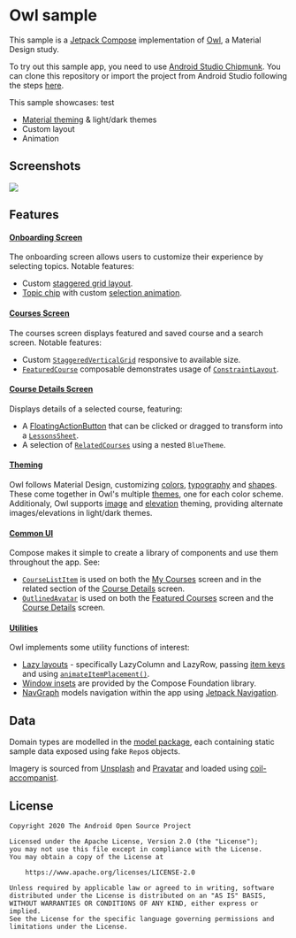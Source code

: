 # Owl sample

This sample is a [Jetpack Compose][compose] implementation of [Owl][owl], a Material Design study.

To try out this sample app, you need to use 
[Android Studio Chipmunk](https://developer.android.com/studio).
You can clone this repository or import the
project from Android Studio following the steps
[here](https://developer.android.com/jetpack/compose/setup#sample).

This sample showcases: test

* [Material theming][materialtheming] & light/dark themes
* Custom layout
* Animation

## Screenshots

<img src="screenshots/owl.gif"/>

## Features

#### [Onboarding Screen](app/src/main/java/com/example/owl/ui/onboarding)
The onboarding screen allows users to customize their experience by selecting topics. Notable features:
* Custom [staggered grid layout](app/src/main/java/com/example/owl/ui/onboarding/Onboarding.kt#L239).
* [Topic chip](app/src/main/java/com/example/owl/ui/onboarding/Onboarding.kt#L171) with custom [selection animation](app/src/main/java/com/example/owl/ui/onboarding/Onboarding.kt#L157).

#### [Courses Screen](app/src/main/java/com/example/owl/ui/courses)
The courses screen displays featured and saved course and a search screen. Notable features:
* Custom [`StaggeredVerticalGrid`](app/src/main/java/com/example/owl/ui/courses/FeaturedCourses.kt#L161) responsive to available size.
* [`FeaturedCourse`](app/src/main/java/com/example/owl/ui/courses/FeaturedCourses.kt#L70) composable demonstrates usage of [`ConstraintLayout`](https://developer.android.com/reference/kotlin/androidx/compose/foundation/layout/package-summary.html#ConstraintLayout(androidx.compose.ui.Modifier,%20kotlin.Function1)).

#### [Course Details Screen](app/src/main/java/com/example/owl/ui/course/CourseDetails.kt)
Displays details of a selected course, featuring:

* A [FloatingActionButton](https://material.io/components/buttons-floating-action-button) that can be clicked or dragged to transform into a [`LessonsSheet`](app/src/main/java/com/example/owl/ui/course/CourseDetails.kt#L309).
* A selection of [`RelatedCourses`](app/src/main/java/com/example/owl/ui/course/CourseDetails.kt#L262) using a nested `BlueTheme`.

#### [Theming](app/src/main/java/com/example/owl/ui/theme)
Owl follows Material Design, customizing [colors](app/src/main/java/com/example/owl/ui/theme/Color.kt), [typography](app/src/main/java/com/example/owl/ui/theme/Type.kt) and [shapes](app/src/main/java/com/example/owl/ui/theme/Shape.kt). These come together in Owl's multiple [themes](app/src/main/java/com/example/owl/ui/theme/Theme.kt), one for each color scheme. Additionaly, Owl supports [image](app/src/main/java/com/example/owl/ui/theme/Images.kt) and [elevation](app/src/main/java/com/example/owl/ui/theme/Elevation.kt) theming, providing alternate images/elevations in light/dark themes.

#### [Common UI](app/src/main/java/com/example/owl/ui/common)
Compose makes it simple to create a library of components and use them throughout the app. See:
* [`CourseListItem`](app/src/main/java/com/example/owl/ui/common/CourseListItem.kt) is used on both the [My Courses](app/src/main/java/com/example/owl/ui/courses/MyCourses.kt) screen and in the related section of the [Course Details](app/src/main/java/com/example/owl/ui/course/CourseDetails.kt) screen.
* [`OutlinedAvatar`](app/src/main/java/com/example/owl/ui/common/OutlinedAvatar.kt) is used on both the [Featured Courses](app/src/main/java/com/example/owl/ui/courses/FeaturedCourses.kt) screen and the [Course Details](app/src/main/java/com/example/owl/ui/course/CourseDetails.kt) screen.

#### [Utilities](app/src/main/java/com/example/owl/ui/utils/)
Owl implements some utility functions of interest:
* [Lazy layouts](https://developer.android.com/jetpack/compose/lists) - specifically LazyColumn and LazyRow, passing [item keys](https://developer.android.com/jetpack/compose/lists#item-keys) and using [`animateItemPlacement()`](https://developer.android.com/reference/kotlin/androidx/compose/foundation/lazy/LazyItemScope#(androidx.compose.ui.Modifier).animateItemPlacement(androidx.compose.animation.core.FiniteAnimationSpec)).
* [Window insets](https://developer.android.com/reference/kotlin/androidx/compose/foundation/layout/WindowInsets) are provided by the Compose Foundation library.
* [NavGraph](app/src/main/java/com/example/owl/ui/NavGraph.kt) models navigation within the app using [Jetpack Navigation](https://developer.android.com/jetpack/compose/navigation).

## Data
Domain types are modelled in the [model package](app/src/main/java/com/example/owl/model), each containing static sample data exposed using fake `Repo`s objects.

Imagery is sourced from [Unsplash](https://unsplash.com/) and [Pravatar](https://pravatar.cc/) and loaded using [coil-accompanist][coil-accompanist].


## License
```
Copyright 2020 The Android Open Source Project

Licensed under the Apache License, Version 2.0 (the "License");
you may not use this file except in compliance with the License.
You may obtain a copy of the License at

    https://www.apache.org/licenses/LICENSE-2.0

Unless required by applicable law or agreed to in writing, software
distributed under the License is distributed on an "AS IS" BASIS,
WITHOUT WARRANTIES OR CONDITIONS OF ANY KIND, either express or implied.
See the License for the specific language governing permissions and
limitations under the License.
```

[compose]: https://developer.android.com/jetpack/compose
[owl]: https://material.io/design/material-studies/owl.html
[materialtheming]: https://material.io/design/material-theming/overview.html#material-theming
[coil-accompanist]: https://google.github.io/accompanist/coil/

